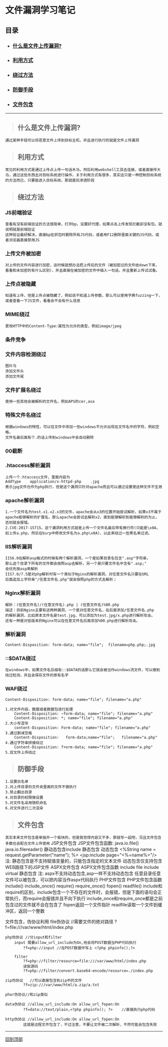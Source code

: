# 文件漏洞学习笔记

<h2 id="enum">目录</h2>

* ### [什么是文件上传漏洞?](#1)
* ### [利用方式](#2)
* ### [绕过方法](#3)
* ### [防御手段](#4)
* ### [文件包含](#5)

***

> <h2 id="1">什么是文件上传漏洞?</h2>
    通过某种手段可以将恶意文件上传到目标主机，并且进行执行的就是文件上传漏洞

> <h2 id="2">利用方式</h2>
    常见的利用方式是通过上传点上传一句话木马，然后利用webshell工具去连接，或者直接传大马，通过这些东西去对目标系统进行操作，关于利用方式有很多，其实这只是一种控制目标系统的方法而已，只要能进入目标系统，那就是后渗透阶段

> <h2 id="3">绕过方法</h2>

### JS前端验证
    查看有没有前端验证的方法很简单，打开bp，设置好代理，如果点击上传发现拦截却没有包，就说明就是前端验证
    这种验证最好解决，直接bp在抓包时删除所有JS代码，或者用F12删除里面关键的JS代码，或者浏览器直接禁用JS
### 上传文件被加密
    对上传的文件内容进行加密，这时候就想办法把上传后的文件（被加密过的文件给down下来，看看和未加密的有什么区别），并且直接在被加密的文件中插入一句话，并且重新上传试试看。
### 上传点被隐藏
    知道有上传，但是上传点被隐藏了，例如说不知道上传参数，那么可以使用字典fuzzing一下，或者查看一下JS文件，看看会不会有什么信息
### MIME绕过
    更改HTTP中的Content-Type:属性为允许的类型，例如image/jpeg
### 条件竞争
### 文件内容检测绕过
    图片马
    添加文件头
    添加文件尾
### 文件扩展名绕过
    使用一些其他会被解析的文件名，例如APS的cer,asa
### 特殊文件名绕过
    根据windows的特性，可以往文件中添加一些windows不允许出现在文件名中的字符，例如空格，
    文件名最后面有个.的话上传到windows中会自动删除
### 00截断
### .htaccess解析漏洞
    上传一个.htaccess文件，里面内容为
    AddType    application/x-httpd-php    .jpg
    表示jpg文件也作为php执行，但是这个漏洞只针对apache而且可以通过设置使这种文件不生效
### apache解析漏洞
    1.一个文件名为test.x1.x2.x3的文件，apache会从x3的位置开始尝试解析，如果x3不属于apache能够解析的扩展名，那么apache会尝试去解析x2，直到能够解析到能够解析的为止，否则就会报错。
    2.CVE-2017-15715，这个漏洞利用方式就是上传一个文件名最后带有换行符(只能是\x0A，如上传a.php，然后在burp中修改文件名为a.php\x0A)，以此来绕过一些黑名单过滤。
### IIS解析漏洞
    IIS6.0在解析asp格式的时候有两个解析漏洞，一个是如果目录名包含".asp"字符串，
    那么这个目录下所有的文件都会按照asp去解析，另一个是只要文件名中含有".asp;"
    会优先按asp来解析
    IIS7.0/7.5是对php解析时有一个类似于Nginx的解析漏洞，对任意文件名只要在URL
    后面追加上字符串"/任意文件名.php"就会按照php的方式去解析；
### Nginx解析漏洞
    解析：(任意文件名)/(任意文件名).php | (任意文件名)%00.php
    描述：目前Nginx主要有这两种漏洞，一个是对任意文件名，在后面添加/任意文件名.php
    的解析漏洞，比如原本文件名是test.jpg，可以添加为test.jpg/x.php进行解析攻击。
    还有一种是对低版本的Nginx可以在任意文件名后面添加%00.php进行解析攻击。
### 解析漏洞
    Content-Disposition: form-data; name="file";  filename=php.php;.jpg
### ::$DATA绕过
    在windows中，如果文件名后缀有::$DATA的话那么它就会被当作windows流文件，可以做到绕过检测，并且会保存文件的原有名字
### WAF绕过
    Content-Disposition: form-data; name="file"; filename="a.php"   

    1.对文件内容，数据或者数据包进行处理
        Content-Disposition: ~form-data; name="file"; filename="a.php" 
        Content-Disposition: *; name="file"; filename="a.php" 
    2.大小写混写
        content-Disposition: Form-data; name="file"; filename="a.php"   
    3.通过删减空格
        Content-Disposition:   form-data;name="file";   filename="a.php"   
    4.通过字符串拼接绕过
        Content-Disposition: f+orm-data; name="file"; filename="a.php"
    5.双文件上传绕过

> <h2 id="4">防御手段</h2>
    1.设置白名单
    2.对上传目录的文件夹里面的文件不做执行
    3.禁止翻出目录
    4.对目录的权限做设置
    5.对文件名采用随机命名
    6.对文件进行二次渲染

> <h2 id="5">文件包含</h2>
`其实本来文件包含是单独开一个板块的，但是我觉得内容又不多，那就写一起吧，况且文件包含多数也会配合文件上传使用`
    JSP文件包含
	JSP文件包含函数:
		java.io.file()
		java.io.filereader()
		静动态包含include
	静态包含
		<?@ include file="1.jsp"?>
	动态包含
		<%String name = request.getParameter("name"); %>
		<jsp:include page="<%=name%>"/>
	注:
		静态包含是不支持赋值变量的，只能包含指定的文本文件
		动态包含仅支持包含WEB路径下的JSP文件
ASPX文件包含
	ASPX文件包含函数
		include file
		include virtual
	静态包含
		<!--#include file="tos.aspx"-->
		<!--#include virtual="header.inc"-->
	注:
		aspx不支持动态包含,asp一样不支持动态包含
		任意目录任意文件可以被包含，可以把内容当作aspx代码执行
PHP文件包含
	PHP文件包含函数
		include()
		include_once()
		require()
		require_once()
		fopen()
		readfile()
	include和require的区别，include包含一个不存在的文件时，会报错，但是下面的语句会正常执行，而require会报错并且不向下执行
	include_once和require_once都是之前包含过的文件就不会在包含了
	fopen返回一个文件指针
	readfile读取一个文件到缓冲区，返回一个整数


文件包含，伪协议利用
	file伪协议 //需要文件的绝对路径
		?f=file:///var/www/html/index.php
	
	php伪协议 //分input和filter
		input 需要allow_url_include为On,他会将POST数据当PHP代码执行
			?f=php://input //在POST数据中写上 <?php phpinfo();?>

		filter
			?f=php://filter/resource=file:///var/www/html/index.php
			读取源码
			?f=php://filter/convert.base64-encode/resource=./index.php
	
	zip伪协议	 //可以直接包含到zip中的文件
			?f=zip:///var/www/html/a.zip/a.txt
	
	phar伪协议//和zip类似

	data伪协议 //allow_url_include:On allow_url_fopen:On
			?f=data://text/plain,<?php phpinfo(); ?>	//直接执行php代码
	
	http伪协议 //allow_url_include:On allow_url_fopen:On
			这就是远程文件包含了，不过注意，不要让文件被二次解析，不然可能会包含失败
***
[回到顶部](#enum)